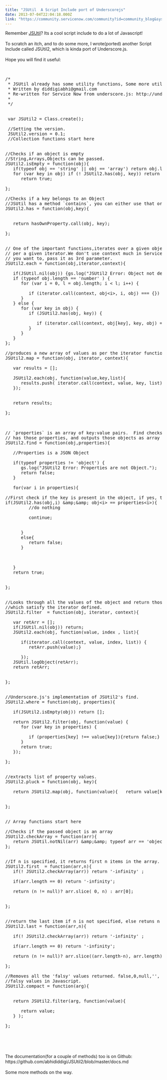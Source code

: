 ```yaml
---
title: "JSUtil  A Script Include port of Underscorejs"
date: 2013-07-04T22:04:18.000Z
link: "https://community.servicenow.com/community?id=community_blog&sys_id=b92e666ddbd0dbc01dcaf3231f9619ff"
---
```

<p>Remember <a title="ki.servicenow.com/index.php?title=JSUtil" href="http://wiki.servicenow.com/index.php?title=JSUtil">JSUtil</a>? Its a cool script include to do a lot of Javascript! <br /><br />To scratch an itch, and to do some more, I wrote(ported) another Script Include called JSUtil2, which is kinda port of Underscore.js.<br /><br />Hope you will find it useful: <br /><pre __default_attr="plain" __jive_macro_name="code" class="jive_text_macro jive_macro_code"><br /><br />/*<br /> * JSUtil already has some utility functions, Some more utility functions.<br /> * Written by diddigiabhi@gmail.com<br /> * Re-written for Service Now from underscore.js: http://underscorejs.org/<br /> *<br /> */<br /><br /><br /> var JSUtil2 = Class.create();<br /><br /> //Setting the version.<br /> JSUtil2.version = 0.1;<br /> //Collection functions start here<br /><br /><br />//Checks if an object is empty<br />//String,Arrays,Objects can be passed.<br />JSUtil2.isEmpty = function(obj){<br />   if(typeof obj == 'string' || obj == 'array') return obj.length === 0;<br />   for (var key in obj) if (! JSUtil2.has(obj, key)) return false ;<br />      return true;<br />  <br />};<br /><br />//Checks if a key belongs to an Object<br />//JSUtil has a method `contains`, you can either use that or this.<br />JSUtil2.has = function(obj,key){<br /><br /><br />   return hasOwnProperty.call(obj, key);<br />  <br />};<br /><br /><br />// One of the important functions,iterates over a given object as<br />// per a given iterator.We don't use context much in Service Now, But if<br />// you want to, pass it as 3rd parameter.<br />JSUtil2.each = function(obj,iterator,context){<br /><br />   if(JSUtil.nil(obj)) {gs.log("JSUtil2 Error: Object not defined.");return;}<br />   if (typeof obj.length == 'number' ) {<br />      for (var i = 0, l = obj.length; i &lt; l; i++) {<br /><br />         if (iterator.call(context, obj&lt;i&gt;, i, obj) === {}) return;<br />      }<br />   } else {<br />      for (var key in obj) {<br />         if (JSUtil2.has(obj, key)) {<br /><br />            if (iterator.call(context, obj[key], key, obj) === {}) return;<br />         }<br />      }<br />   }<br />};<br /><br />//produces a new array of values as per the iterator function defined.<br />JSUtil2.map = function(obj, iterator, context){<br /><br />   var results = [];<br />  <br />   JSUtil2.each(obj, function(value,key,list){     <br />      results.push( iterator.call(context, value, key, list));  <br />   });<br />  <br />  <br />   return results;<br />  <br />};<br /><br /><br /><br />// `properties` is an array of key:value pairs.  Find checks if the given Array of objects<br />// has those properties, and outputs those objects as array of objects.<br />JSUtil2.find = function(obj,properties){<br /><br />   //Properties is a JSON Object<br />  <br />   if(typeof properties != 'object') {<br />      gs.log("JSUtil2 Error: Properties are not Object.");<br />      return false;<br />   }<br />  <br />   for(var i in properties){<br /><br />//First check if the key is present in the object, if yes, then check if has the value that is specified.<br />if(JSUtil2.has(obj,i) &amp;amp;&amp;amp; obj&lt;i&gt; == properties&lt;i&gt;){<br />         //do nothing<br />        <br />         continue;<br />        <br />        <br />      }<br />      else{<br />         return false;<br />      }<br />     <br />     <br />     <br />   }<br />   return true;<br />  <br />  <br />};<br /><br /><br />//Looks through all the values of the object and return those<br />//which satisfy the iterator defined.<br />JSUtil2.filter  = function(obj, iterator, context){<br /><br />   var retArr = [];<br />   if(JSUtil.nil(obj)) return;<br />   JSUtil2.each(obj, function(value, index , list){<br /><br />      if(iterator.call(context, value, index, list)) {<br />         retArr.push(value);}<br /><br />      });<br />   JSUtil.logObject(retArr);<br />   return retArr;<br />  <br />  <br />};<br /><br /><br />//Underscore.js's implementation of JSUtil2's find.<br />JSUtil2.where = function(obj, properties){<br /><br />   if(JSUtil2.isEmpty(obj)) return [];<br /><br />   return JSUtil2.filter(obj, function(value) {<br />      for (var key in properties) {<br /><br />         if (properties[key] !== value[key]){return false;}<br />      }<br />      return true;<br />   });<br />  <br />};<br /><br /><br />//extracts list of property values.<br />JSUtil2.pluck = function(obj, key){<br /><br />   return JSUtil2.map(obj, function(value){   return value[key];   });<br />  <br />  <br />};<br /><br /><br />// Array functions start here<br /><br />//Checks if the passed object is an array<br />JSUtil2.checkArray = function(arr){<br />   return JSUtil.notNil(arr) &amp;amp;&amp;amp; typeof arr == 'object' &amp;amp;&amp;amp; typeof (arr.length) == 'number';<br />};<br /><br /><br />//If n is specified, it returns first n items in the array.<br />JSUtil2.first  = function(arr,n){<br />   if(! JSUtil2.checkArray(arr)) return '-infinity' ;<br /><br />   if(arr.length == 0) return '-infinity';<br /><br />   return (n != null)? arr.slice( 0, n) : arr[0];<br />  <br />  <br />};<br /><br /><br />//return the last item if n is not specified, else retuns n -last characters.<br />JSUtil2.last = function(arr,n){<br /><br />   if(! JSUtil2.checkArray(arr)) return '-infinity' ;<br /><br />   if(arr.length == 0) return '-infinity';<br /><br />   return (n != null)? arr.slice((arr.length-n), arr.length) : arr[arr.length-1];<br />  <br />};<br /><br />//Removes all the 'falsy' values returned. false,0,null,'', nan and undefined are<br />//falsy values in Javascript.<br />JSUtil2.compact = function(arg){<br /><br /><br />   return JSUtil2.filter(arg, function(value){<br /><br />      return value;<br />   } );<br />  <br />};<br /><br /></pre><br /><br /><br />The documentation(for a couple of methods) too is on Github: https://github.com/abhididdigi/JSUtil2/blob/master/docs.md<br /><br />Some more methods on the way.</p>